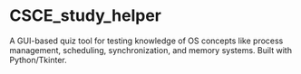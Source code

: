 # CSCE_study_helper
 A GUI-based quiz tool for testing knowledge of OS concepts like process management, scheduling, synchronization, and memory systems. Built with Python/Tkinter.
